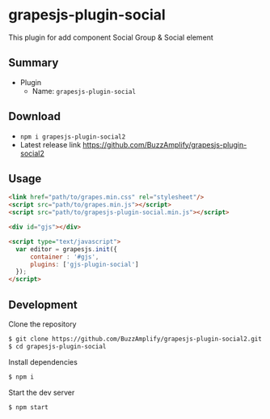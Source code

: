 # grapesjs-plugin-social

This plugin for add component Social Group & Social element

## Summary

* Plugin
  * Name: `grapesjs-plugin-social`


## Download

* `npm i grapesjs-plugin-social2`
* Latest release link https://github.com/BuzzAmplify/grapesjs-plugin-social2



## Usage

```html
<link href="path/to/grapes.min.css" rel="stylesheet"/>
<script src="path/to/grapes.min.js"></script>
<script src="path/to/grapesjs-plugin-social.min.js"></script>

<div id="gjs"></div>

<script type="text/javascript">
  var editor = grapesjs.init({
      container : '#gjs',
      plugins: ['gjs-plugin-social']
  });
</script>
```



## Development

Clone the repository

```sh
$ git clone https://github.com/BuzzAmplify/grapesjs-plugin-social2.git
$ cd grapesjs-plugin-social
```

Install dependencies

```sh
$ npm i
```

Start the dev server

```sh
$ npm start
```
